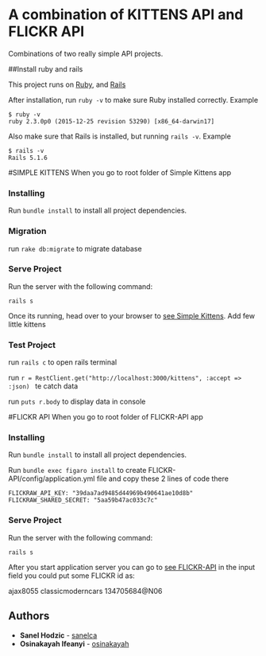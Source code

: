 # A combination of KITTENS API and FLICKR API

Combinations of two really simple API projects.

##Install ruby and rails

This project runs on [Ruby](https://www.ruby-lang.org/en/documentation/installation/),
and [Rails](http://installrails.com/)

After installation, run `ruby -v` to make sure Ruby installed correctly. Example
```
$ ruby -v
ruby 2.3.0p0 (2015-12-25 revision 53290) [x86_64-darwin17]

```

Also make sure that Rails is installed, but running `rails -v`.
Example
```
$ rails -v
Rails 5.1.6

```

#SIMPLE KITTENS
When you go to root folder of Simple Kittens app

### Installing

Run `bundle install` to install all project dependencies.

### Migration

run `rake db:migrate` to migrate database

### Serve Project

Run the server with the following command:

```
rails s

```

Once its running, head over to your browser to [see Simple Kittens](http://localhost:3000/).
Add few little kittens

### Test Project

run `rails c` to open rails terminal

run `r = RestClient.get("http://localhost:3000/kittens", :accept => :json)
` te catch data

run `puts r.body` to display data in console

#FLICKR API
When you go to root folder of FLICKR-API app

### Installing

Run `bundle install` to install all project dependencies.

Run `bundle exec figaro install` to create FLICKR-API/config/application.yml file
and copy these 2 lines of code there

```
FLICKRAW_API_KEY: "39daa7ad9485d44969b490641ae10d8b"
FLICKRAW_SHARED_SECRET: "5aa59b47ac033c7c"

```

### Serve Project

Run the server with the following command:

```
rails s

```

After you start application server you can go to [see FLICKR-API](http://localhost:3000/)
in the input field you could put some FLICKR id as:

ajax8055
classicmoderncars
134705684@N06

## Authors

* **Sanel Hodzic** - [sanelca](https://github.com/sanelca)
* **Osinakayah Ifeanyi** - [osinakayah](https://github.com/osinakayah)
